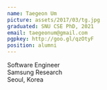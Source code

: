```yaml
---
name: Taegeon Um
picture: assets/2017/03/tg.jpg  
graduated: SNU CSE PhD, 2021  
email: taegeonum@gmail.com
pgpkey: http://goo.gl/qzOtyF
position: alumni
---
```

Software Engineer  
Samsung Research  
Seoul, Korea  
